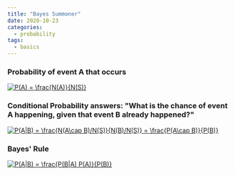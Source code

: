 ```yaml
---
title: "Bayes Summoner"
date: 2020-10-23
categories:
  - probability
tags:
  - basics
---
```

### Probability of event A that occurs

<a href="https://www.codecogs.com/eqnedit.php?latex=P(A)&space;=&space;\frac{N(A)}{N(S)}" target="_blank"><img src="https://latex.codecogs.com/gif.latex?P(A)&space;=&space;\frac{N(A)}{N(S)}" title="P(A) = \frac{N(A)}{N(S)}" /></a>

### Conditional Probability answers: "What is the chance of event A happening, given that event B already happened?"

<a href="https://www.codecogs.com/eqnedit.php?latex=P(A|B)&space;=&space;\frac{N(A\cap&space;B)/N(S)}{N(B)/N(S)}&space;=&space;\frac{P(A\cap&space;B)}{P(B)}" target="_blank"><img src="https://latex.codecogs.com/gif.latex?P(A|B)&space;=&space;\frac{N(A\cap&space;B)/N(S)}{N(B)/N(S)}&space;=&space;\frac{P(A\cap&space;B)}{P(B)}" title="P(A|B) = \frac{N(A\cap B)/N(S)}{N(B)/N(S)} = \frac{P(A\cap B)}{P(B)}" /></a>

### Bayes' Rule

<a href="https://www.codecogs.com/eqnedit.php?latex=P(A|B)&space;=&space;\frac{P(B|A)&space;P(A)}{P(B)}" target="_blank"><img src="https://latex.codecogs.com/gif.latex?P(A|B)&space;=&space;\frac{P(B|A)&space;P(A)}{P(B)}" title="P(A|B) = \frac{P(B|A) P(A)}{P(B)}" /></a>

